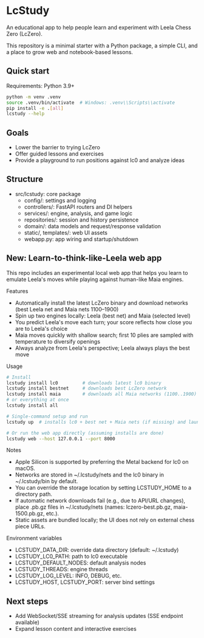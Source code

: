 # LcStudy

An educational app to help people learn and experiment with Leela Chess Zero (LcZero).

This repository is a minimal starter with a Python package, a simple CLI, and a place to grow web and notebook-based lessons.

## Quick start

Requirements: Python 3.9+

```bash
python -m venv .venv
source .venv/bin/activate  # Windows: .venv\\Scripts\\activate
pip install -e .[all]
lcstudy --help
```

## Goals
- Lower the barrier to trying LcZero
- Offer guided lessons and exercises
- Provide a playground to run positions against lc0 and analyze ideas

## Structure
- src/lcstudy: core package
  - config/: settings and logging
  - controllers/: FastAPI routers and DI helpers
  - services/: engine, analysis, and game logic
  - repositories/: session and history persistence
  - domain/: data models and request/response validation
  - static/, templates/: web UI assets
  - webapp.py: app wiring and startup/shutdown

## New: Learn-to-think-like-Leela web app

This repo includes an experimental local web app that helps you learn to emulate Leela's moves while playing against human-like Maia engines.

Features
- Automatically install the latest LcZero binary and download networks (best Leela net and Maia nets 1100–1900)
- Spin up two engines locally: Leela (best net) and Maia (selected level)
- You predict Leela's move each turn; your score reflects how close you are to Leela's choice
- Maia moves quickly with shallow search; first 10 plies are sampled with temperature to diversify openings
- Always analyze from Leela's perspective; Leela always plays the best move

Usage
```bash
# Install
lcstudy install lc0         # downloads latest lc0 binary
lcstudy install bestnet     # downloads best LcZero network
lcstudy install maia        # downloads all Maia networks (1100..1900)
# or everything at once
lcstudy install all

# Single-command setup and run
lcstudy up  # installs lc0 + best net + Maia nets (if missing) and launches the web app

# Or run the web app directly (assuming installs are done)
lcstudy web --host 127.0.0.1 --port 8000
```

Notes
- Apple Silicon is supported by preferring the Metal backend for lc0 on macOS.
- Networks are stored in ~/.lcstudy/nets and the lc0 binary in ~/.lcstudy/bin by default.
- You can override the storage location by setting LCSTUDY_HOME to a directory path.
- If automatic network downloads fail (e.g., due to API/URL changes), place .pb.gz files in ~/.lcstudy/nets (names: lczero-best.pb.gz, maia-1500.pb.gz, etc.).
- Static assets are bundled locally; the UI does not rely on external chess piece URLs.

Environment variables
- LCSTUDY_DATA_DIR: override data directory (default: ~/.lcstudy)
- LCSTUDY_LC0_PATH: path to lc0 executable
- LCSTUDY_DEFAULT_NODES: default analysis nodes
- LCSTUDY_THREADS: engine threads
- LCSTUDY_LOG_LEVEL: INFO, DEBUG, etc.
- LCSTUDY_HOST, LCSTUDY_PORT: server bind settings

## Next steps
- Add WebSocket/SSE streaming for analysis updates (SSE endpoint available)
- Expand lesson content and interactive exercises
